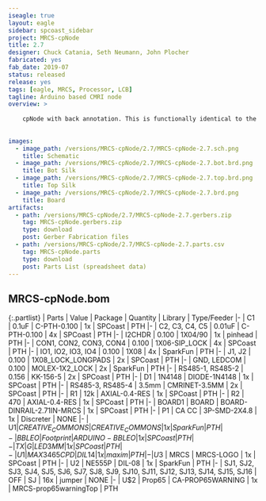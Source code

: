 ```yaml
---
iseagle: true
layout: eagle
sidebar: spcoast_sidebar
project: MRCS-cpNode
title: 2.7
designer: Chuck Catania, Seth Neumann, John Plocher
fabricated: yes
fab_date: 2019-07
status: released
release: yes
tags: [eagle, MRCS, Processor, LCB]
tagline: Arduino based CMRI node
overview: >
    
    cpNode with back annotation. This is functionally identical to the older version but the Eagle sch and brd files match.
    
    
images:
  - image_path: /versions/MRCS-cpNode/2.7/MRCS-cpNode-2.7.sch.png
    title: Schematic
  - image_path: /versions/MRCS-cpNode/2.7/MRCS-cpNode-2.7.bot.brd.png
    title: Bot Silk
  - image_path: /versions/MRCS-cpNode/2.7/MRCS-cpNode-2.7.top.brd.png
    title: Top Silk
  - image_path: /versions/MRCS-cpNode/2.7/MRCS-cpNode-2.7.brd.png
    title: Board
artifacts:
  - path: /versions/MRCS-cpNode/2.7/MRCS-cpNode-2.7.gerbers.zip
    tag: MRCS-cpNode.gerbers.zip
    type: download
    post: Gerber Fabrication files
  - path: /versions/MRCS-cpNode/2.7/MRCS-cpNode-2.7.parts.csv
    tag: MRCS-cpNode.parts
    type: download
    post: Parts List (spreadsheet data)
---
```


## MRCS-cpNode.bom

{:.partlist}
| Parts | Value | Package | Quantity | Library | Type/Feeder
|-
| C1 | 0.1uF | C-PTH-0.100 | 1x | SPCoast | PTH
|-
| C2, C3, C4, C5 | 0.01uF | C-PTH-0.100 | 4x | SPCoast | PTH
|-
| I2CHDR | 0.100 | 1X04/90 | 1x | pinhead | PTH
|-
| CON1, CON2, CON3, CON4 | 0.100 | 1X06-SIP_LOCK | 4x | SPCoast | PTH
|-
| IO1, IO2, IO3, IO4 | 0.100 | 1X08 | 4x | SparkFun | PTH
|-
| J1, J2 | 0.100 | 1X08_LOCK_LONGPADS | 2x | SPCoast | PTH
|-
| GND, LEDCOM | 0.100 | MOLEX-1X2_LOCK | 2x | SparkFun | PTH
|-
| RS485-1, RS485-2 | 0.156 | KK-156-5 | 2x | SPCoast | PTH
|-
| D1 | 1N4148 | DIODE-1N4148 | 1x | SPCoast | PTH
|-
| RS485-3, RS485-4 | 3.5mm | CMRINET-3.5MM | 2x | SPCoast | PTH
|-
| R1 | 12k | AXIAL-0.4-RES | 1x | SPCoast | PTH
|-
| R2 | 470 | AXIAL-0.4-RES | 1x | SPCoast | PTH
|-
| BOARD1 | BOARD | BOARD-DINRAIL-2.71IN-MRCS | 1x | SPCoast | PTH
|-
| P1 | CA   CC | 3P-SMD-2X4.8 | 1x | Discreter | NONE
|-
| U$1 | CREATIVE_COMMONS | CREATIVE_COMMONS | 1x | SparkFun | PTH
|-
| BBLEO | Footprint | ARDUINO-BBLEO | 1x | SPCoast | PTH
|-
| TX | G | LED3MM | 1x | SPCoast | PTH
|-
| U1 | MAX3465CPD | DIL14 | 1x | maxim | PTH
|-
| U$3 | MRCS | MRCS-LOGO | 1x | SPCoast | PTH
|-
| U2 | NE555P | DIL-08 | 1x | SparkFun | PTH
|-
| SJ1, SJ2, SJ3, SJ4, SJ5, SJ6, SJ7, SJ8, SJ9, SJ10, SJ11, SJ12, SJ13, SJ14, SJ15, SJ16 | OFF | SJ | 16x | jumper | NONE
|-
| U$2 | Prop65 | CA-PROP65WARNING | 1x | MRCS-prop65warningTop | PTH

